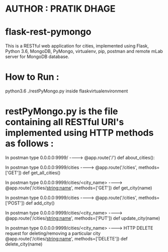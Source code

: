 # AUTHOR : PRATIK DHAGE
# flask-rest-pymongo

This is a RESTful web application for cities, implemented using
Flask, Python 3.6, MongoDB, PyMongo, virtualenv, pip, postman and remote mLab server for MongoDB database.

# How to Run :
python3.6 ./restPyMongo.py inside flaskvirtualenvironment


# restPyMongo.py is the file containing all RESTful URI's implemented using HTTP methods as follows :

In postman type 0.0.0.0:9999/ ---->
@app.route('/')
def about_cities():

In postman type 0.0.0.0:9999/cities  ---->
@app.route('/cities', methods=['GET'])
def get_all_cities()

In postman type 0.0.0.0:9999/cities/<city_name>  ---->
@app.route('/cities/<string:name>', methods=['GET'])
def get_city(name)

In postman type 0.0.0.0:9999/cities  ---->
@app.route('/cities', methods=['POST'])
def add_city()


In postman type 0.0.0.0:9999/cities/<city_name>  ---->
@app.route('/cities/<string:name>', methods=['PUT'])
def update_city(name)


In postman type 0.0.0.0:9999/cities/<city_name>  ---->
HTTP DELETE request for deleting/removing a particular city
@app.route('/cities/<string:name>', methods=['DELETE'])
def delete_city(name)